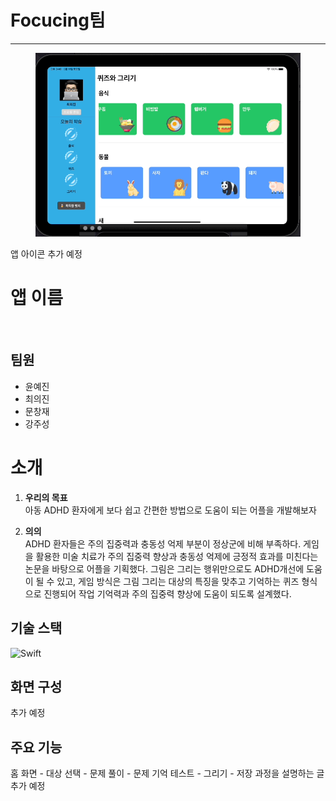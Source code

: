 # Focucing팀
---


<figure>
    <img src=/img/cardView.gif>
</figure>
앱 아이콘 추가 예정

# 앱 이름 




</br>

## 팀원
- 윤예진
- 최의진
- 문창재
- 강주성

# 소개
1. **우리의 목표**</br>
 아동 ADHD 환자에게 보다 쉽고 간편한 방법으로 도움이 되는 어플을 개발해보자
	

2. **의의**</br>
 ADHD 환자들은 주의 집중력과 충동성 억제 부분이 정상군에 비해 부족하다. 
 게임을 활용한 미술 치료가 주의 집중력 향상과 충동성 억제에 긍정적 효과를 미친다는 논문을 바탕으로 어플을 기획했다.
 그림은 그리는 행위만으로도 ADHD개선에 도움이 될 수 있고, 게임 방식은 그림 그리는 대상의 특징을 맞추고 기억하는 퀴즈 형식으로 진행되어 작업 기억력과 주의 집중력 향상에 도움이 되도록 설계했다.



## 기술 스택
![Swift](https://img.shields.io/badge/swift-F54A2A?style=for-the-badge&logo=swift&logoColor=white)

## 화면 구성
추가 예정

## 주요 기능

홈 화면 - 대상 선택 - 문제 풀이 - 문제 기억 테스트 - 그리기 - 저장 
과정을 설명하는 글 추가 예정

